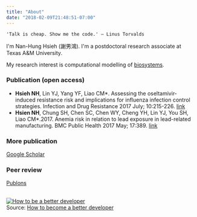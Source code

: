 ```yaml
---
title: "About"
date: "2018-02-09T21:48:51-07:00"
---
```


```
'Talk is cheap. Show me the code.' — Linus Torvalds
```

I'm Nan-Hung Hsieh (謝男鴻). I'm a postdoctoral research associate at Texas A&M University. 

My research interest is computational modelling of [biosystems](https://en.wikipedia.org/wiki/Modelling_biological_systems). 

### Publication (open access)
- **Hsieh NH**, Lin YJ, Yang YF, Liao CM*. Assessing the oseltamivir-induced resistance risk and implications for influenza infection control strategies. Infection and Drug Resistance 2017 July; 10:215-226. [link](https://www.dovepress.com/articles.php?article_id=33883) 
- **Hsien NH**, Chung SH, Chen SC, Chen WY, Cheng YH, Lin YJ, You SH, Liao CM*.2017. Anemia risk in relation to lead exposure in lead-related manufacturing. BMC Public Health 2017 May; 17:389. [link](https://bmcpublichealth.biomedcentral.com/articles/10.1186/s12889-017-4315-7)

### More publication
[Google Scholar](https://scholar.google.com/citations?user=AM1YgJAAAAAJ&hl=en&oi=ao)

### Peer review
[Publons](https://publons.com/author/435686/nan-hung-hsieh)

<br /><a href="http://www.appdesignvault.com/betterdeveloper/" ><img src="http://www.appdesignvault.com/wp-content/uploads/2013/04/BetterDeveloper.png" alt="How to be a better developer"></a><br />Source: <a href="http://www.appdesignvault.com/betterdeveloper/" >How to become a better developer</a>
